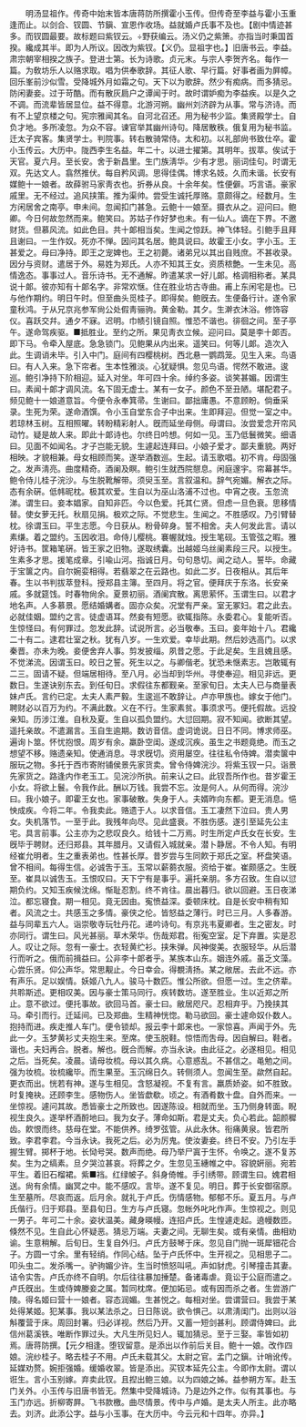 <!-- { "loadSidebar": true } -->
　　明汤显祖作。传奇中始末皆本唐蒋防所撰霍小玉传。但传奇至李益与霍小玉重逢而止。以剑合、钗圆、节鎭、宣恩作收场。益就婚卢氏事不及也。【剧中情迹甚多。而钗圆最要。故标题曰紫钗云。÷野获编云。汤义仍之紫箫。亦指当时秉国首揆。纔成其半。即为人所议。因改为紫钗。【义仍。显祖字也。】旧唐书云。李益。肃宗朝宰相揆之族子。登进士第。长为诗歌。贞元末。与宗人李贺齐名。每作一篇。为敎坊乐人以赂求取。唱为供奉歌辞。其征人歌、早行篇。好事者画为屛幛。回乐峯前沙似雪。受降城外月如霜之句。天下以为歌辞。然少有痴病。而多猜忌。防闲妻妾。过于苛酷。而有散灰扃户之谭闻于时。故时谓妒痴为李益疾。以是久之不调。而流辈皆居显位。益不得意。北游河朔。幽州刘济辟为从事。常与济诗。而有不上望京楼之句。宪宗雅闻其名。自河北召还。用为秘书少监。集贤殿学士。自负才地。多所凌忽。为众不容。谏官举其幽州诗句。降居散秩。俄复用为秘书监。迁太子宾客。集贤学士。判院事。转右散骑常侍。太和初。以礼部尙书致仕卒。霍小玉传云。大历中。陇西李生名益。年二十。以进士擢第。其明年。拔萃。俟试于天官。夏六月。至长安。舍于新昌里。生门族淸华。少有才思。丽词佳句。时谓无双。先达文人。翕然推伏。每自矜风调。思得佳偶。博求名妓。久而未谐。长安有媒鲍十一娘者。故薛驸马家靑衣也。折券从良。十余年矣。性便僻。巧言语。豪家戚里。无不经过。追风挟策。推为渠帅。尝受生诚托厚赂。意颇得之。经数月。生方闲居舍之南亭。申未间。忽闻扣门甚急。云鲍十一娘至。摄衣从之。迎问曰。鲍卿。今日何故忽然而来。鲍笑曰。苏姑子作好梦也未。有一仙人。谪在下界。不邀财货。但慕风流。如此色目。共十郞相当矣。生闻之惊跃。神飞体轻。引鲍手且拜且谢曰。一生作奴。死亦不惮。因问其名居。鲍具说曰。故霍王小女。字小玉。王甚爱之。母曰净持。即王之宠婢也。王之初薨。诸弟兄以其出自贱庶。不甚收录。因分与资财。遣居于外。易姓为郑氏。人亦不知其王女。资质秾艶。一生未见。高情逸态。事事过人。音乐诗书。无不通解。昨遣某求一好儿郞。格调相称者。某具说十郞。彼亦知有十郞名字。非常欢惬。住在胜业坊古寺曲。甫上东闲宅是也。已与他作期约。明日午时。但至曲头觅桂子。即得矣。鲍旣去。生便备行计。遂令家童秋鸿。于从兄京兆参军尙公处假靑骊驹。黄金勒。其夕。生澣衣沐浴。修饰容仪。喜跃交幷。通夕不寐。迟明。巾帻引镜自照。惟恐不谐也。徘徊之间。至子亭午。遂命驾疾驱。■抵胜业。至约之所。果见靑衣立候。迎问曰。莫是李十郞否。即下马。令牵入屋底。急急锁门。见鲍果从内出来。遥笑曰。何等儿郞。造次入此。生调诮未毕。引入中门。庭间有四樱桃树。西北悬一鹦鹉笼。见生入来。鸟语曰。有人入来。急下帘者。生本性雅淡。心犹疑惧。忽见鸟语。愕然不敢进。逡巡。鲍引净持下阶相迎。延入对坐。年可四十余。绰约多姿。谈笑甚媚。因谓生曰。素闻十郞才调风流。名下固无虚士。某有一女子。颜色不至丑陋。堪配君子。频见鲍十一娘道意旨。今便令永奉箕帚。生谢曰。鄙拙庸愚。不意顾盼。倘垂采录。生死为荣。遂命酒馔。令小玉自堂东合子中出来。生即拜迎。但觉一室之中。若琼林玉树。互相照曜。转盼精彩射人。旣而延坐母侧。母谓曰。汝尝爱念开帘风动竹。疑是故人来。即此十郞诗也。尔终日吟想。何如一见。玉乃低鬟微笑。细语曰。见面不如闻名。才子岂能无貌。生遽起连拜曰。小娘子爱才。鄙夫重貌。两好相映。才貌相兼。母女相顾而笑。遂举酒数巡。生起。请玉歌唱。初不肯。母固强之。发声淸亮。曲度精奇。酒阑及瞑。鲍引生就西院憇息。闲庭邃宇。帘幕甚华。鲍令侍儿桂子浣沙。与生脱靴解带。须臾玉至。言叙温和。辞气宛媚。解衣之际。态有余硏。低帏昵枕。极其欢爱。生自以为巫山洛浦不过也。中宵之夜。玉忽流涕。谓生曰。妾本娼家。自知非匹。今以色爱。托其仁贤。但虑一旦色衰。思移情替。使女萝无托。秋扇见捐。极欢之际。不觉悲生。生闻之。不胜感叹。乃引臂替枕。徐谓玉曰。平生志愿。今日获从。粉骨碎身。誓不相舍。夫人何发此言。请以素缣。着之盟约。玉因收泪。命侍儿樱桃。褰幄就烛。授生笔砚。玉管弦之暇。雅好诗书。筐箱笔硏。皆王家之旧物。遂取绣囊。出越姬乌丝阑素段三尺。以授生。生素多才思。援笔成章。引喩山河。指诚日月。句句恳切。闻之动人。誓毕。命藏于宝箧之内。自尔婉娈相得。若翡翠之在云路也。如此二岁。日夜相从。其后年春。生以书判拔萃登科。授郑县主簿。至四月。将之官。便拜庆于东洛。长安亲戚。多就筵饯。时春物尙余。夏景初丽。酒阑宾散。离思萦怀。玉谓生曰。以君才地名声。人多慕景。愿结婚媾者。固亦众矣。况堂有严亲。室无冢妇。君之此去。必就佳姻。盟约之言。徒虚语耳。然妾有短愿。欲辄指陈。永委君心。复能听否。生惊怪曰。有何罪过。忽发此辞。试说所言。必当敬奉。玉曰。妾年始十八。君纔二十有二。逮君壮室之秋。犹有八岁。一生欢爱。幸毕此期。然后妙选高门。以求秦晋。亦未为晚。妾便舍弃人事。剪发披缁。夙昔之愿。于此足矣。生且媿且感。不觉涕流。因谓玉曰。皎日之誓。死生以之。与卿偕老。犹恐未惬素志。岂敢辄有二三。固请不疑。但端居相待。至八月。必当却到华州。寻使奉迎。相见非远。更数日。生遂诀别东去。到任旬日。求假往东都觐亲。至家旬日。太夫人已与商量表妹卢氏。言约已定。太夫人素严毅。生逡巡不敢辞让。卢亦甲族也。嫁女于他门。聘财必以百万为约。不满此数。义在不行。生家素贫。事须求丐。便托假故。远投亲知。历涉江淮。自秋及夏。生自以孤负盟约。大愆回期。寂不知闻。欲断其望。遥托亲故。不遣漏言。玉自生逾期。数访音信。虚词诡说。日日不同。博求师巫。遍询卜筮。怀忧抱恨。周岁有余。羸卧空闺。遂成沉疾。虽生之书题竟绝。而玉之想望不移。赂遗亲知。使通消息。寻求旣切。资用屡空。往往私令侍婢。潜卖箧中服玩之物。多托于西市寄附铺侯景先家货卖。曾令侍婢浣沙。将紫玉钗一只。诣景先家货之。路逢内作老玉工。见浣沙所执。前来认之曰。此钗吾所作也。昔岁霍王小女。将欲上鬟。令我作此。酬以万钱。我尝不忘。汝是何人。从何而得。浣沙曰。我小娘子。即霍王女也。家事破散。失身于人。夫婿昨向东都。更无消息。悒怏成疾。今将二年。令我卖此。赂遗于人。以求音信。玉工凄然下泣曰。贵人男女。失机落节。一至于此。我残年向尽。见此盛衰。不胜伤感。遂引至延先公主宅。具言前事。公主亦为之悲叹良久。给钱十二万焉。时生所定卢氏女在长安。生旣毕于聘财。还归郑县。其年腊月。又请假入城就亲。潜卜静居。不令人知。有明经崔允明者。生之重表弟也。性甚长厚。昔岁尝与生同飮于郑氏之室。杯盘笑语。曾不相间。每得生信。必诚吿于玉。玉常以薪蒭衣服。资给于崔。崔颇感之。生旣至。崔具以诚吿玉。玉恨叹曰。天下宁有是事乎。遍托亲朋。多方召致。生自以愆期负约。又知玉疾候沈绵。惭耻忍割。终不肯往。晨出暮归。欲以回避。玉日夜涕泣。都忘寝食。期一相见。竟无因由。寃愤益深。委顿床枕。自是长安中稍有知者。风流之士。共感玉之多情。豪侠之伦。皆怒益之薄行。时已三月。人多春游。益与同辈五六人。诣崇敬寺玩牡丹花。递吟诗句。有京兆韦夏卿者。生之密友。时亦同行。谓生曰。风光甚丽。草木荣华。伤哉郑君。衔寃空室。足下弃置。实是忍人。叹让之际。忽有一豪士。衣轻黄纻衫。挟朱弹。风神俊美。衣服轻华。从后潜行而听之。俄而前揖益曰。公非李十郞者乎。某族本山东。姻连外戚。虽乏文藻。心尝乐贤。仰公声华。常思觏止。今日幸会。得覩淸扬。某之敞居。去此不远。亦有声乐。足以娱情。妖姬八九人。骏马十数匹。惟公所欲。但愿一过。生之侪辈。共聆斯述。更相叹美。因与豪士策马同行。疾转数坊。遂至胜业。生以近郑之所止。意不欲过。便托事故。欲回马首。豪士曰。敝居咫尺。忍相弃乎。乃挽挟其马。牵引而行。迁延间。已及郑曲。生精神恍惚。勒马欲回。豪士遽命奴仆数人。抱持而进。疾走推人车门。便令锁却。报云李十郞来也。一家惊喜。声闻于外。先此一夕。玉梦黄衫丈夫抱生来。至席。使玉脱鞋。惊悟而吿母。因自解曰。鞋者。谐也。夫妇再合。脱者。解也。旣合而解。亦当永诀。由此征之。必遂相见。相见之后。当死矣。凌晨。请母妆梳。母以其久病。心意惑乱。不甚信之。黾勉之间。强为妆梳。妆梳纔毕。而生果至。玉沉绵日久。转侧须人。忽闻生至。歘然自起。更衣而出。恍若有神。遂与生相见。含怒凝视。不复有言。羸质娇姿。如不胜致。时复掩袂。还顾李生。感物伤人。坐皆歔欷。顷之。有酒肴数十盘。自外而来。一坐惊视。遽问其故。悉皆豪士之所致也。因遂陈设。相就而坐。玉乃侧身转面。睨视生良久。遂举杯酒酹地曰。我为女子。薄命如斯。君是丈夫。负心若此。韶颜穉齿。飮恨而终。慈母在堂。不能供养。绮罗弦管。从此永休。衔痛黄泉。皆君所致。李君李君。今当永诀。我死之后。必为厉鬼。使汝妻妾。终日不安。乃引左手握生臂。掷杯于地。长恸号哭。数声而绝。母乃举尸寘于生怀。令唤之。遂不复苏矣。生为之缟素。旦夕哭泣甚哀。将葬之夕。生忽见玉繐帷之中。容貌姸丽。宛若平生。着旧石榴裙。紫■裆。红绿帔子。斜身倚帷。手引绣带。顾谓生曰。媿君相送。尙有余情。幽冥之中。能不感叹。言毕。遂不复见。明日。葬于长安御宿原。生至墓所。尽哀而返。后月余。就礼于卢氏。伤情感物。郁郁不乐。夏五月。与卢氏偕行。归于郑县。至县旬日。生方与卢氏寝。忽帐外叱叱作声。生惊视之。则见一男子。年可二十余。姿状温美。藏身暎幔。连招卢氏。生惶遽走起。遶幔数匝。倏然不见。生自此心怀疑恶。猜忌万端。夫妻之间。无聊生矣。或有亲情。曲相劝谕。生意稍解。后旬日。生复自外归。卢氏方鼓琴于床。忽见自门抛一斑犀钿花合子。方圆一寸余。里有轻绡。作同心结。坠于卢氏怀中。生开视之。见相思子二。叩头虫二。发杀嘴一。驴驹媚少许。生当时愤怒叫吼。声如豺虎。引琴撞击其妻。诘令实吿。卢氏亦终不自明。尔后往往暴加捶楚。备诸毒虐。竟讼于公庭而遣之。卢氏旣出。生或侍婢媵妾之属。暂同枕席。便加妬忌。或有因而杀之者。生尝游广陵。得名姬曰营十一娘者。容态润媚。生甚悦之。每相对坐。尝谓营曰。我尝于某处得某姬。犯某事。我以某法杀之。日日陈说。欲令惧己。以肃淸闺门。出则以浴斛覆营于床。周回封署。归必详视。然后乃开。又蓄一短剑甚利。顾谓侍婢曰。此信州葛溪铁。唯断作罪过头。大凡生所见妇人。辄加猜忌。至于三娶。率皆如初焉。唐蒋防撰。【元夕相逢。堕钗留意。是添出以作前后关目。鲍十一娘。改作四娘。浣纱桂子。略去桂子不用。卢氏未载其父。太尉之官。孟门之鎭。计哨讹传。延媒劝赘。婉拒强婚。缓婚收翠。皆是添出。买钗本延先公主。今即作太尉。谓以诳生。言小玉别嫁。弃卖此钗。且揑出鲍三娘。以为四娘之姊。益参朔方军。赴玉门关外。小玉传与旧唐书皆无。然集中受降城诗。乃是边外之作。似有其事也。与玉门亦远。折柳寄屛。飞书款檄。曲尽情景。传中与卢婚。是太夫人所主。此亦略去。刘济。此添公字。益与小玉事。在大历中。今云元和十四年。亦异。】 
